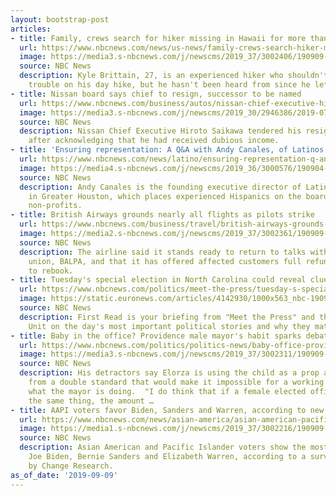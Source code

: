 ```yaml
---
layout: bootstrap-post
articles:
- title: Family, crews search for hiker missing in Hawaii for more than a week
  url: https://www.nbcnews.com/news/us-news/family-crews-search-hiker-missing-hawaii-more-week-n1051331
  image: https://media3.s-nbcnews.com/j/newscms/2019_37/3002406/190909-kyle-brittain-2x1-cs-915a_26fe26b0d29d232ebfe2ed6d15b728db.nbcnews-fp-1200-630.jpg
  source: NBC News
  description: Kyle Brittain, 27, is an experienced hiker who shouldn't have had any
    trouble on his day hike, but he hasn't been heard from since he left on Aug. 30.
- title: Nissan board says chief to resign, successor to be named
  url: https://www.nbcnews.com/business/autos/nissan-chief-executive-hiroto-saikawa-resign-successor-be-named-n1051366
  image: https://media3.s-nbcnews.com/j/newscms/2019_30/2946386/2019-07-24t000211z_2103901756_rc13342a5020_rtrmadp_3_nissan-jobs_90258bd2402ce59ce2edff441fd88a59.nbcnews-fp-1200-630.jpg
  source: NBC News
  description: Nissan Chief Executive Hiroto Saikawa tendered his resignation Monday
    after acknowledging that he had received dubious income.
- title: 'Ensuring representation: A Q&A with Andy Canales, of Latinos for Education'
  url: https://www.nbcnews.com/news/latino/ensuring-representation-q-andy-canales-latinos-education-n1049121
  image: https://media4.s-nbcnews.com/j/newscms/2019_36/3000576/190904-andy-canales-ac-659p_88eeac8cb71ba3ca03254aa7ec783b70.nbcnews-fp-1200-630.jpg
  source: NBC News
  description: Andy Canales is the founding executive director of Latinos for Education
    in Greater Houston, which places experienced Hispanics on the boards of educational
    non-profits.
- title: British Airways grounds nearly all flights as pilots strike
  url: https://www.nbcnews.com/business/travel/british-airways-grounds-nearly-all-flights-pilots-strike-n1051351
  image: https://media2.s-nbcnews.com/j/newscms/2019_37/3002361/190909-british-airways-grounded-cs-844a_9710c9f244833e152fe12c5027bd7650.nbcnews-fp-1200-630.jpg
  source: NBC News
  description: The airline said it stands ready to return to talks with the pilots'
    union, BALPA, and that it has offered affected customers full refunds or the option
    to rebook.
- title: Tuesday's special election in North Carolina could reveal clues about 2020
  url: https://www.nbcnews.com/politics/meet-the-press/tuesday-s-special-election-north-carolina-could-reveal-clues-about-n1051341
  image: https://static.euronews.com/articles/4142930/1000x563_nbc-190909-mccready-mn-0806_fac0a65b64e889a82a50f8312b9e8615.jpg
  source: NBC News
  description: First Read is your briefing from "Meet the Press" and the NBC Political
    Unit on the day's most important political stories and why they matter.
- title: Baby in the office? Providence male mayor's habit sparks debate - NBCNews.com
  url: https://www.nbcnews.com/politics/politics-news/baby-office-providence-male-mayor-s-habit-sparks-debate-n1051326
  image: https://media3.s-nbcnews.com/j/newscms/2019_37/3002311/190909-providence-mayor-elorza-mn-0816_02c4d32cf9d64434b38d56523e5687eb.nbcnews-fp-1200-630.jpg
  source: NBC News
  description: His detractors say Elorza is using the child as a prop and benefiting
    from a double standard that would make it impossible for a working mother to do
    what the mayor is doing.  "I do think that if a female elected official was doing
    the same thing, the amount …
- title: AAPI voters favor Biden, Sanders and Warren, according to new poll
  url: https://www.nbcnews.com/news/asian-america/asian-american-pacific-islander-voters-favor-biden-sanders-warren-according-n1051281
  image: https://media1.s-nbcnews.com/j/newscms/2019_37/3002216/190909-joe-biden-mc-1035_9238711801375ef37dd1a3eefe290f80.nbcnews-fp-1200-630.JPG
  source: NBC News
  description: Asian American and Pacific Islander voters show the most support for
    Joe Biden, Bernie Sanders and Elizabeth Warren, according to a survey conducted
    by Change Research.
as_of_date: '2019-09-09'
---
```


